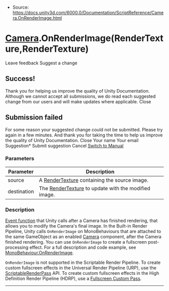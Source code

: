 * Source: https://docs.unity3d.com/6000.0/Documentation/ScriptReference/Camera.OnRenderImage.html

#  [Camera](https://docs.unity3d.com/6000.0/Documentation/ScriptReference/Camera.html).OnRenderImage(RenderTexture,RenderTexture)
Leave feedback
Suggest a change
## Success!
Thank you for helping us improve the quality of Unity Documentation. Although we cannot accept all submissions, we do read each suggested change from our users and will make updates where applicable.
Close
## Submission failed
For some reason your suggested change could not be submitted. Please <a>try again</a> in a few minutes. And thank you for taking the time to help us improve the quality of Unity Documentation.
Close
Your name Your email Suggestion* Submit suggestion
Cancel
[Switch to Manual](https://docs.unity3d.com/6000.0/Documentation/Manual/class-Camera.html "Go to Camera Component in the Manual")
### Parameters
Parameter | Description  
---|---  
source | A [RenderTexture](https://docs.unity3d.com/6000.0/Documentation/ScriptReference/RenderTexture.html) containing the source image.  
destination | The [RenderTexture](https://docs.unity3d.com/6000.0/Documentation/ScriptReference/RenderTexture.html) to update with the modified image.  
### Description
[Event function](https://docs.unity3d.com/6000.0/Documentation/Manual/event-functions.html) that Unity calls after a Camera has finished rendering, that allows you to modify the Camera's final image.
In the Built-in Render Pipeline, Unity calls `OnRenderImage` on MonoBehaviours that are attached to the same GameObject as an enabled [Camera](https://docs.unity3d.com/6000.0/Documentation/ScriptReference/Camera.html) component, after the Camera finished rendering. You can use `OnRenderImage` to create a fullscreen post-processing effect. For a full description and code example, see [MonoBehaviour.OnRenderImage](https://docs.unity3d.com/6000.0/Documentation/ScriptReference/MonoBehaviour.OnRenderImage.html).  
  
`OnRenderImage` is not supported in the Scriptable Render Pipeline. To create custom fullscreen effects in the Universal Render Pipeline (URP), use the [ScriptableRenderPass](https://docs.unity3d.com/Packages/com.unity.render-pipelines.universal@latest/index.html?subfolder=/api/UnityEngine.Rendering.Universal.ScriptableRenderPass.html) API. To create custom fullscreen effects in the High Definition Render Pipeline (HDRP), use a [Fullscreen Custom Pass](https://docs.unity3d.com/Packages/com.unity.render-pipelines.high-definition@latest/index.html?subfolder=/manual/Custom-Pass.html).
* * *
